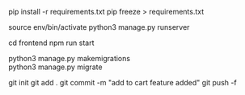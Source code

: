 
pip install -r requirements.txt 
pip freeze > requirements.txt


source env/bin/activate
python3 manage.py runserver 


cd frontend
npm run start


python3 manage.py makemigrations    
python3 manage.py migrate 

git init
git add .
git commit -m "add to cart feature added"
git push -f